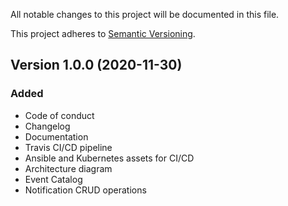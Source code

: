 All notable changes to this project will be documented in this file.

This project adheres to [Semantic Versioning](https://semver.org/spec/v2.0.0.html).

## Version 1.0.0 (2020-11-30)

### Added

- Code of conduct
- Changelog
- Documentation
- Travis CI/CD pipeline
- Ansible and Kubernetes assets for CI/CD
- Architecture diagram
- Event Catalog
- Notification CRUD operations
